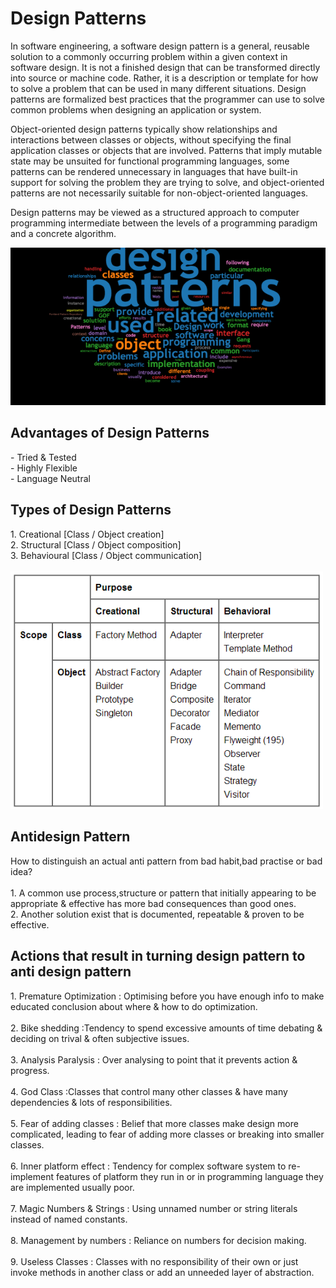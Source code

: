# Design Patterns

In software engineering, a software design pattern is a general, reusable solution to a commonly occurring problem within a given context in software design. It is not a finished design that can be transformed directly into source or machine code. Rather, it is a description or template for how to solve a problem that can be used in many different situations. Design patterns are formalized best practices that the programmer can use to solve common problems when designing an application or system.

Object-oriented design patterns typically show relationships and interactions between classes or objects, without specifying the final application classes or objects that are involved. Patterns that imply mutable state may be unsuited for functional programming languages, some patterns can be rendered unnecessary in languages that have built-in support for solving the problem they are trying to solve, and object-oriented patterns are not necessarily suitable for non-object-oriented languages.

Design patterns may be viewed as a structured approach to computer programming intermediate between the levels of a programming paradigm and a concrete algorithm.

<img src="etc/designPatterns.png" width="1000"/>

<h2>Advantages of Design Patterns</h2>
- Tried & Tested<br>
- Highly Flexible<br>
- Language Neutral<br>

<h2>Types of Design Patterns</h2>
1. Creational [Class / Object creation]<br>
2. Structural [Class / Object composition]<br>
3. Behavioural [Class / Object communication]<br><br>

<img src="etc/designPatternsTypes.png" width="500"/>

<h2>Antidesign Pattern</h2>
How to distinguish an actual anti pattern from bad habit,bad practise or bad idea?<br><br>
1. A common use process,structure or pattern that initially appearing to be appropriate & effective has more bad consequences than good ones.<br>
2. Another solution exist that is documented, repeatable & proven to be effective.<br>

<h2>Actions that result in turning design pattern to anti design pattern</h2>
1. Premature Optimization : Optimising before you have enough info to make educated conclusion about where & how to do optimization.<br><br>
2. Bike shedding :Tendency to spend excessive amounts of time debating & deciding on trival & often subjective issues.<br><br>
3. Analysis Paralysis : Over analysing to point that it prevents action & progress.<br><br>
4. God Class :Classes that control many other classes & have many dependencies & lots of responsibilities.<br><br>
5. Fear of adding classes : Belief that more classes make design more complicated, leading to fear of adding more classes or breaking into smaller classes.<br><br>
6. Inner platform effect : Tendency for complex software system to re-implement features of platform they run in or in programming language they are implemented usually poor.<br><br>
7. Magic Numbers & Strings : Using unnamed number or string literals instead of named constants.<br><br>
8. Management by numbers : Reliance on numbers for decision making.<br><br>
9. Useless Classes : Classes with no responsibility of their own or just invoke methods in another class or add an unneeded layer of abstraction.<br>